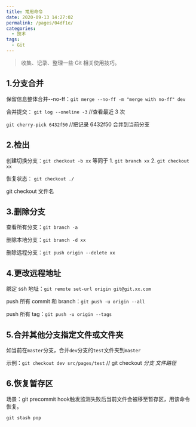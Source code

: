 ```yaml
---
title: 常用命令
date: 2020-09-13 14:27:02
permalink: /pages/04df1e/
categories:
  - 技术
tags:
  - Git
---
```


> 收集、记录、整理一些 Git 相关使用技巧。

## 1.分支合并

保留信息整体合并--no-ff：`git merge --no-ff -m "merge with no-ff" dev`

合并提交： `git log --oneline -3` //查看最近 3 次

`git cherry-pick 6432f50` //把记录 6432f50 合并到当前分支

## 2.检出

创建切换分支：`git checkout -b xx` 等同于 1. `git branch xx` 2. `git checkout xx`

恢复状态： `git checkout ./`

git checkout 文件名

## 3.删除分支

查看所有分支：`git branch -a`

删除本地分支：`git branch -d xx`

删除远程分支：`git push origin --delete xx`

## 4.更改远程地址

绑定 ssh 地址：`git remote set-url origin git@git.xx.com`

push 所有 commit 和 branch：`git push -u origin --all`

push 所有 tag：`git push -u origin --tags`

## 5.合并其他分支指定文件或文件夹

如当前在`master`分支，合并`dev`分支的`test`文件夹到`master`

示例：`git checkout dev src/pages/test` // git checkout *分支* *文件路径*

## 6.恢复暂存区

场景：git precommit hook触发监测失败后当前文件会被移至暂存区，用该命令恢复。

`git stash pop`

